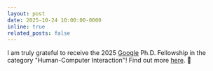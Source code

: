 ```yaml
---
layout: post
date: 2025-10-24 10:00:00-0000
inline: true
related_posts: false
---
```


I am truly grateful to receive the 2025 [Google](https://blog.google/outreach-initiatives/google-org/phd-fellowship-program-2025/) Ph.D. Fellowship in the category "Human-Computer Interaction"! Find out more [here](https://is.mpg.de/en/news/vivian-nastl-and-ricardo-dominguez-olmedo-receive-2025-google-ph-d-fellowship). :tada: 